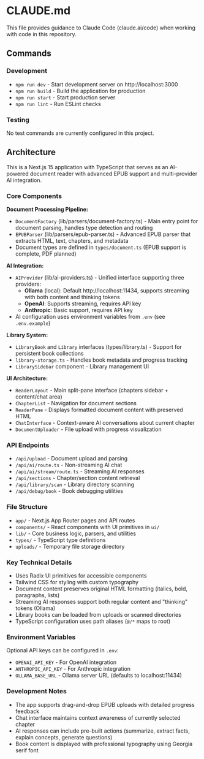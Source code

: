 # CLAUDE.md

This file provides guidance to Claude Code (claude.ai/code) when working with code in this repository.

## Commands

### Development
- `npm run dev` - Start development server on http://localhost:3000
- `npm run build` - Build the application for production
- `npm run start` - Start production server
- `npm run lint` - Run ESLint checks

### Testing
No test commands are currently configured in this project.

## Architecture

This is a Next.js 15 application with TypeScript that serves as an AI-powered document reader with advanced EPUB support and multi-provider AI integration.

### Core Components

**Document Processing Pipeline:**
- `DocumentFactory` (lib/parsers/document-factory.ts) - Main entry point for document parsing, handles type detection and routing
- `EPUBParser` (lib/parsers/epub-parser.ts) - Advanced EPUB parser that extracts HTML, text, chapters, and metadata
- Document types are defined in `types/document.ts` (EPUB support is complete, PDF planned)

**AI Integration:**
- `AIProvider` (lib/ai-providers.ts) - Unified interface supporting three providers:
  - **Ollama** (local): Default http://localhost:11434, supports streaming with both content and thinking tokens
  - **OpenAI**: Supports streaming, requires API key
  - **Anthropic**: Basic support, requires API key
- AI configuration uses environment variables from `.env` (see `.env.example`)

**Library System:**
- `LibraryBook` and `Library` interfaces (types/library.ts) - Support for persistent book collections
- `library-storage.ts` - Handles book metadata and progress tracking
- `LibrarySidebar` component - Library management UI

**UI Architecture:**
- `ReaderLayout` - Main split-pane interface (chapters sidebar + content/chat area)
- `ChapterList` - Navigation for document sections
- `ReaderPane` - Displays formatted document content with preserved HTML
- `ChatInterface` - Context-aware AI conversations about current chapter
- `DocumentUploader` - File upload with progress visualization

### API Endpoints
- `/api/upload` - Document upload and parsing
- `/api/ai/route.ts` - Non-streaming AI chat
- `/api/ai/stream/route.ts` - Streaming AI responses
- `/api/sections` - Chapter/section content retrieval
- `/api/library/scan` - Library directory scanning
- `/api/debug/book` - Book debugging utilities

### File Structure
- `app/` - Next.js App Router pages and API routes
- `components/` - React components with UI primitives in `ui/`
- `lib/` - Core business logic, parsers, and utilities
- `types/` - TypeScript type definitions
- `uploads/` - Temporary file storage directory

### Key Technical Details
- Uses Radix UI primitives for accessible components
- Tailwind CSS for styling with custom typography
- Document content preserves original HTML formatting (italics, bold, paragraphs, lists)
- Streaming AI responses support both regular content and "thinking" tokens (Ollama)
- Library books can be loaded from uploads or scanned directories
- TypeScript configuration uses path aliases (`@/*` maps to root)

### Environment Variables
Optional API keys can be configured in `.env`:
- `OPENAI_API_KEY` - For OpenAI integration
- `ANTHROPIC_API_KEY` - For Anthropic integration
- `OLLAMA_BASE_URL` - Ollama server URL (defaults to localhost:11434)

### Development Notes
- The app supports drag-and-drop EPUB uploads with detailed progress feedback
- Chat interface maintains context awareness of currently selected chapter
- AI responses can include pre-built actions (summarize, extract facts, explain concepts, generate questions)
- Book content is displayed with professional typography using Georgia serif font
